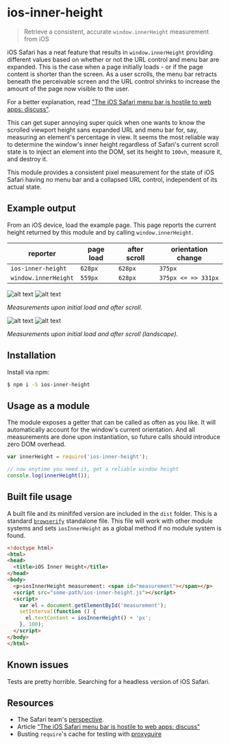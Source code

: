 # ios-inner-height
> Retrieve a consistent, accurate `window.innerHeight` measurement from iOS

iOS Safari has a neat feature that results in `window.innerHeight` providing different values based on whether or not the URL control and menu bar are expanded.
This is the case when a page initially loads - or if the page content is shorter than the screen.
As a user scrolls, the menu bar retracts beneath the perceivable screen and the URL control shrinks to increase the amount of the page now visible to the user.

For a better explanation, read ["The iOS Safari menu bar is hostile to web apps: discuss"](https://benfrain.com/the-ios-safari-menu-bar-is-hostile-to-web-apps-discuss/).

This can get super annoying super quick when one wants to know the scrolled viewport height sans expanded URL and menu bar for, say, measuring an element's percentage in view.
It seems the most reliable way to determine the window's inner height regardless of Safari's current scroll state is to inject an element into the DOM, set its height to `100vh`, measure it, and destroy it.

This module provides a consistent pixel measurement for the state of iOS Safari having no menu bar and a collapsed URL control, independent of its actual state.


## Example output
From an iOS device, load the example page.
This page reports the current height returned by this module and by calling `window.innerHeight`.

| reporter             | page load   | after scroll | orientation change   |
|----------------------|-------------|--------------|----------------------|
| `ios-inner-height`   | `628px`     | `628px`      | `375px`              |
| `window.innerHeight` | `559px`     | `628px`      | `375px <= => 331px`  |


![alt text](https://kettle-modules.s3.amazonaws.com/ios-inner-height/ios-1.png)
![alt text](https://kettle-modules.s3.amazonaws.com/ios-inner-height/ios-2.png)

*Measurements upon initial load and after scroll.*

![alt text](https://kettle-modules.s3.amazonaws.com/ios-inner-height/ios-3.png)
![alt text](https://kettle-modules.s3.amazonaws.com/ios-inner-height/ios-4.png)

*Measurements upon initial load and after scroll (landscape).*


## Installation
Install via npm:

```sh
$ npm i -S ios-inner-height
```


## Usage as a module
The module exposes a getter that can be called as often as you like.
It will automatically account for the window's current orientation.
And all measurements are done upon instantiation, so future calls should introduce zero DOM overhead.

```javascript
var innerHeight = require('ios-inner-height');

// now anytime you need it, get a reliable window height
console.log(innerHeight());
```


## Built file usage
A built file and its minififed version are included in the `dist` folder.
This is a standard [`browserify`](https://github.com/browserify/browserify) standalone file.
This file will work with other module systems and sets `iosInnerHeight` as a global method if no module system is found. 

```html
<!doctype html>
<html>
<head>
  <title>iOS Inner Height</title>
</head>
<body>
  <p>iosInnerHeight measurement: <span id="measurement"></span></p>
  <script src="some-path/ios-inner-height.js"></script>
  <script>
    var el = document.getElementById('measurement');
    setInterval(function () {
      el.textContent = iosInnerHeight() + 'px';
    }, 100);
  </script>
</body>
</html>
```


## Known issues
Tests are pretty horrible.
Searching for a headless version of iOS Safari.


## Resources
- The Safari team's [perspective](https://bugs.webkit.org/show_bug.cgi?id=141832).
- Article ["The iOS Safari menu bar is hostile to web apps: discuss"](https://benfrain.com/the-ios-safari-menu-bar-is-hostile-to-web-apps-discuss/)
- Busting `require`'s cache for testing with [proxyquire](https://github.com/thlorenz/proxyquire)
